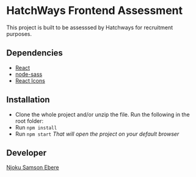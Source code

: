 # HatchWays Frontend Assessment

This project is built to be assesssed by Hatchways for recruitment purposes.

## Dependencies
* [React](https://reactjs.org/)
* [node-sass](https://www.npmjs.com/package/node-sass)
* [React Icons](https://react-icons.github.io/react-icons/)

## Installation
* Clone the whole project and/or unzip the file. Run the following in the root folder:
* Run ``npm install``
* Run ``npm start``
*That will open the project on your default browser*

## Developer
[Njoku Samson Ebere](https://www.linkedin.com/in/samson-ebere-njoku-profile/)